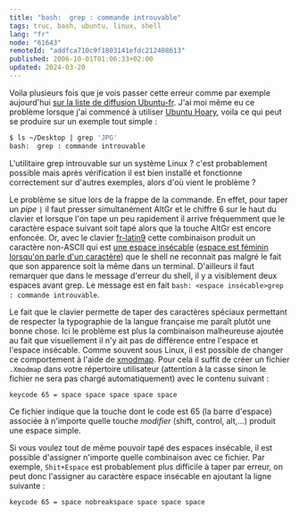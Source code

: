 ```yaml
---
title: "bash:  grep : commande introuvable"
tags: truc, bash, ubuntu, linux, shell
lang: "fr"
node: "61643"
remoteId: "addfca710c9f1803141efdc212408613"
published: 2006-10-01T01:06:33+02:00
updated: 2024-03-20
---
```

Voila plusieurs fois que je vois passer cette erreur comme par exemple
aujourd'hui [sur la liste de diffusion
Ubuntu-fr](http://www.mail-archive.com/ubuntu-fr@lists.ubuntu.com/msg09312.html).
J'ai moi même eu ce problème lorsque j'ai commencé à utiliser [Ubuntu
Hoary](http://doc.ubuntu-fr.org/hoary), voila ce qui peut se produire sur un
exemple tout simple :

```bash
$ ls ~/Desktop | grep 'JPG'
bash:  grep : commande introuvable
```

L'utilitaire grep introuvable sur un système Linux&nbsp;? c'est probablement
possible mais après vérification il est bien installé et fonctionne correctement
sur d'autres exemples, alors d'où vient le problème&nbsp;?

Le problème se situe lors de la frappe de la commande. En effet, pour
taper un *pipe* `|` il faut presser simultanément AltGr et le chiffre 6 sur le
haut du clavier et lorsque l'on tape un peu rapidement il arrive fréquemment que
le caractère espace suivant soit tapé alors que la touche AltGr est encore
enfoncée. Or, avec le clavier
[fr-latin9](https://bugs.freedesktop.org/attachment.cgi?id=6953) cette
combinaison produit un caractère non-ASCII qui est [une espace
insécable](http://fr.wikipedia.org/wiki/Espace_insécable) ([espace est féminin
lorsqu'on parle d'un caractère](http://www.druide.com/points_de_langue_03.html))
que le shell ne reconnait pas malgré le fait que son apparence soit la même dans
un terminal. D'ailleurs il faut remarquer que dans le message d'erreur du shell,
il y a visiblement deux espaces avant grep. Le message est en fait `bash:
<espace insécable>grep : commande introuvable`.


Le fait que le clavier permette de taper des caractères spéciaux permettant de
respecter la typographie de la langue française me paraît plutôt une bonne
chose. Ici le problème est plus la combinaison malheureuse ajoutée au fait que
visuellement il n'y ait pas de différence entre l'espace et l'espace insécable.
Comme souvent sous Linux, il est possible de changer ce comportement à l'aide de
[xmodmap](http://pwet.fr/man/linux/commandes/x2/xmodmap). Pour cela il suffit de
créer un fichier `.Xmodmap` dans votre répertoire utilisateur (attention à la
casse sinon le fichier ne sera pas chargé automatiquement) avec le contenu
suivant :

```
keycode 65 = space space space space space
```

Ce fichier indique que la touche dont le code est 65 (la barre d'espace)
associée à n'importe quelle touche *modifier* (shift, control, alt,…) produit
une espace simple.

Si vous voulez tout de même pouvoir tapé des espaces insécable, il est possible
d'assigner n'importe quelle combinaison avec ce fichier. Par exemple,
`Shit+Espace` est probablement plus difficile à taper par erreur, on peut donc
l'assigner au caractère espace insécable en ajoutant la ligne suivante :

```
keycode 65 = space nobreakspace space space space
```
